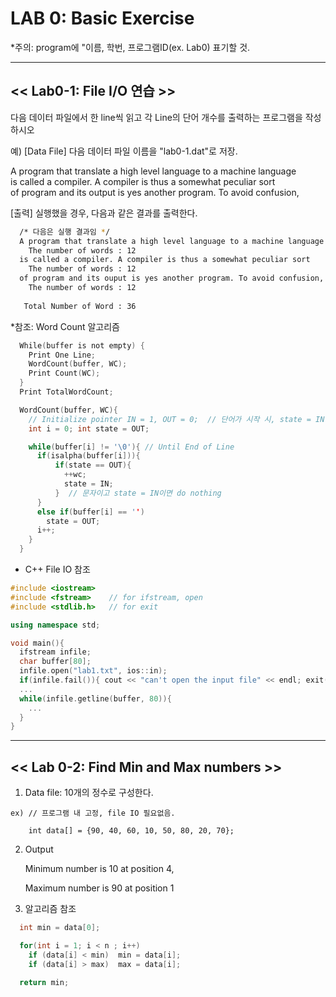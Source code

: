 # LAB 0: Basic Exercise

*주의: program에 "이름, 학번, 프로그램ID(ex. Lab0) 표기할 것.

---

## << Lab0-1: File I/O 연습 >>

다음 데이터 파일에서 한 line씩 읽고 각 Line의 단어 개수를 출력하는 프로그램을 작성하시오

예) [Data File] 다음 데이터 파일 이름을 "lab0-1.dat"로 저장.

A program that translate a high level language to a machine language<br>
is called a compiler. A compiler is thus a somewhat peculiar sort<br>
of program and its output is yes another program. To avoid confusion,

[출력] 실행했을 경우, 다음과 같은 결과를 출력한다.

```sh
  /* 다음은 실행 결과임 */
  A program that translate a high level language to a machine language
    The number of words : 12
  is called a compiler. A compiler is thus a somewhat peculiar sort
    The number of words : 12
  of program and its ouput is yes another program. To avoid confusion,
    The number of words : 12
  
   Total Number of Word : 36
```

*참조: Word Count 알고리즘

```c
  While(buffer is not empty) {
    Print One Line;
    WordCount(buffer, WC);
    Print Count(WC);
  }
  Print TotalWordCount;

  WordCount(buffer, WC){
    // Initialize pointer IN = 1, OUT = 0;  // 단어가 시작 시, state = IN
    int i = 0; int state = OUT;

    while(buffer[i] != '\0'){ // Until End of Line
      if(isalpha(buffer[i])){
          if(state == OUT){
            ++wc;
            state = IN;
          }  // 문자이고 state = IN이면 do nothing
      }
      else if(buffer[i] == '')
        state = OUT;
      i++;
    }
  }
```

  - C++ File IO 참조

```cpp
#include <iostream>
#include <fstream>    // for ifstream, open
#include <stdlib.h>   // for exit

using namespace std;

void main(){
  ifstream infile;
  char buffer[80];
  infile.open("lab1.txt", ios::in);
  if(infile.fail()){ cout << "can't open the input file" << endl; exit(1); }
  ...
  while(infile.getline(buffer, 80)){
    ...
  }
}
```

---

## << Lab 0-2: Find Min and Max numbers >>

  1) Data file: 10개의 정수로 구성한다.

    ex) // 프로그램 내 고정, file IO 필요없음.
    
        int data[] = {90, 40, 60, 10, 50, 80, 20, 70};
  
  2) Output

      Minimum number is 10 at position 4,

      Maximum number is 90 at position 1
      
  3) 알고리즘 참조
  
  ```cpp
    int min = data[0];

    for(int i = 1; i < n ; i++)
      if (data[i] < min)  min = data[i];
      if (data[i] > max)  max = data[i];
    
    return min;
  ```